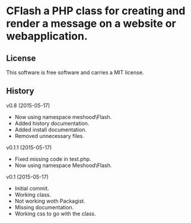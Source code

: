 CFlash a PHP class for creating and render a message on a website or webapplication.
==================================

License
----------------------------------

This software is free software and carries a MIT license.


History
----------------------------------

v0.8 (2015-05-17)

* Now using namespace meshood\Flash.
* Added history documentation.
* Added install documentation.
* Removed unnecessary files.

v0.1.1 (2015-05-17)

* Fixed missing code in test.php.
* Now using namespace Meshood\Flash.

v0.1 (2015-05-17)

* Initial commit.
* Working class.
* Not working woth Packagist.
* Missing documentation.
* Working css to go with the class.
